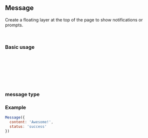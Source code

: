 ## Message

Create a floating layer at the top of the page to show notifications or prompts.

<Section class = "example">
   <H3> Basic usage </h3>

   <Div>
     <Div id = "message1"> </div>
   </Div>
</Section>

<Section class = "example">
   <H3> message type </h3>

  <div>
    <div id="message2"></div>
    <div id="message3"></div>
    <div id="message4"></div>
    <div id="message5"></div>
  </div>
</section>

### Example
```javascript
Message({
  content: 'Awesome!',
  status: 'success'
})
```
